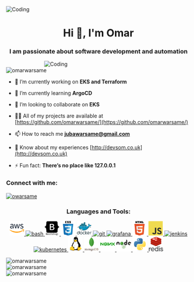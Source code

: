  <img align= "center" alt= "Coding" width= "300" height="200" src= "https://miro.medium.com/v2/resize:fit:1400/format:webp/0*C-cPP9D2MIyeexAT.gif">

<h1 align="center">Hi 👋, I'm Omar</h1>
<h3 align="center">I am passionate about software development and automation</h3>
 <img align= "right" alt= "Coding" width= "400" src= "https://cdn.dribbble.com/users/1162077/screenshots/3848914/programmer.gif">
<!--<img align="left"  src="https://drive.google.com/file/d/1iMKbXHL7v3GLRJDMwiQ-0DaNVhdDRwKQ/view?usp=drive_link"> -->

<p align="left"> <img src="https://komarev.com/ghpvc/?username=omarwarsame&label=Profile%20views&color=0e75b6&style=flat" alt="omarwarsame" /> </p>

- 🔭 I’m currently working on **EKS and Terraform**

- 🌱 I’m currently learning **ArgoCD**

- 👯 I’m looking to collaborate on **EKS**

- 👨‍💻 All of my projects are available at [https://github.com/omarwarsame/](https://github.com/omarwarsame/)

- 📫 How to reach me **jubawarsame@gmail.com**

- 📄 Know about my experiences [http://devsom.co.uk](http://devsom.co.uk)

- ⚡ Fun fact: **There’s no place like 127.0.0.1**

<h3 align="left">Connect with me:</h3>
<p align="left">
<a href="https://linkedin.com/in/owarsame" target="blank"><img align="center" src="https://raw.githubusercontent.com/rahuldkjain/github-profile-readme-generator/master/src/images/icons/Social/linked-in-alt.svg" alt="owarsame" height="30" width="40" /></a>
</p>

<h3 align="center">Languages and Tools:</h3>
<p align="center"> <a href="https://aws.amazon.com" target="_blank" rel="noreferrer"> <img src="https://raw.githubusercontent.com/devicons/devicon/master/icons/amazonwebservices/amazonwebservices-original-wordmark.svg" alt="aws" width="40" height="40"/> </a> <a href="https://www.gnu.org/software/bash/" target="_blank" rel="noreferrer"> <img src="https://www.vectorlogo.zone/logos/gnu_bash/gnu_bash-icon.svg" alt="bash" width="40" height="40"/> </a> <a href="https://getbootstrap.com" target="_blank" rel="noreferrer"> <img src="https://raw.githubusercontent.com/devicons/devicon/master/icons/bootstrap/bootstrap-plain-wordmark.svg" alt="bootstrap" width="40" height="40"/> </a> <a href="https://www.w3schools.com/css/" target="_blank" rel="noreferrer"> <img src="https://raw.githubusercontent.com/devicons/devicon/master/icons/css3/css3-original-wordmark.svg" alt="css3" width="40" height="40"/> </a> <a href="https://www.docker.com/" target="_blank" rel="noreferrer"> <img src="https://raw.githubusercontent.com/devicons/devicon/master/icons/docker/docker-original-wordmark.svg" alt="docker" width="40" height="40"/> </a> <a href="https://git-scm.com/" target="_blank" rel="noreferrer"> <img src="https://www.vectorlogo.zone/logos/git-scm/git-scm-icon.svg" alt="git" width="40" height="40"/> </a> <a href="https://grafana.com" target="_blank" rel="noreferrer"> <img src="https://www.vectorlogo.zone/logos/grafana/grafana-icon.svg" alt="grafana" width="40" height="40"/> </a> <a href="https://www.w3.org/html/" target="_blank" rel="noreferrer"> <img src="https://raw.githubusercontent.com/devicons/devicon/master/icons/html5/html5-original-wordmark.svg" alt="html5" width="40" height="40"/> </a> <a href="https://developer.mozilla.org/en-US/docs/Web/JavaScript" target="_blank" rel="noreferrer"> <img src="https://raw.githubusercontent.com/devicons/devicon/master/icons/javascript/javascript-original.svg" alt="javascript" width="40" height="40"/> </a> <a href="https://www.jenkins.io" target="_blank" rel="noreferrer"> <img src="https://www.vectorlogo.zone/logos/jenkins/jenkins-icon.svg" alt="jenkins" width="40" height="40"/> </a> <a href="https://kubernetes.io" target="_blank" rel="noreferrer"> <img src="https://www.vectorlogo.zone/logos/kubernetes/kubernetes-icon.svg" alt="kubernetes" width="40" height="40"/> </a> <a href="https://www.linux.org/" target="_blank" rel="noreferrer"> <img src="https://raw.githubusercontent.com/devicons/devicon/master/icons/linux/linux-original.svg" alt="linux" width="40" height="40"/> </a> <a href="https://www.mongodb.com/" target="_blank" rel="noreferrer"> <img src="https://raw.githubusercontent.com/devicons/devicon/master/icons/mongodb/mongodb-original-wordmark.svg" alt="mongodb" width="40" height="40"/> </a> <a href="https://www.nginx.com" target="_blank" rel="noreferrer"> <img src="https://raw.githubusercontent.com/devicons/devicon/master/icons/nginx/nginx-original.svg" alt="nginx" width="40" height="40"/> </a> <a href="https://nodejs.org" target="_blank" rel="noreferrer"> <img src="https://raw.githubusercontent.com/devicons/devicon/master/icons/nodejs/nodejs-original-wordmark.svg" alt="nodejs" width="40" height="40"/> </a> <a href="https://www.python.org" target="_blank" rel="noreferrer"> <img src="https://raw.githubusercontent.com/devicons/devicon/master/icons/python/python-original.svg" alt="python" width="40" height="40"/> </a> <a href="https://redis.io" target="_blank" rel="noreferrer"> <img src="https://raw.githubusercontent.com/devicons/devicon/master/icons/redis/redis-original-wordmark.svg" alt="redis" width="40" height="40"/> </a> </p>



<div class="row">
 
  <div class="column">
   <img width= "2000" height= "200" src="https://github-readme-stats.vercel.app/api/top-langs?username=omarwarsame&show_icons=true&locale=en&layout=compact" alt="omarwarsame" />
  </div>
  
  <div class="column">
   <img width= "2000" height= "200" src="https://github-readme-stats.vercel.app/api?username=omarwarsame&show_icons=true&locale=en" alt="omarwarsame" />
  </div>
  
  <div class="column">
   <img width= "2000" height= "200" src="https://github-readme-streak-stats.herokuapp.com/?user=omarwarsame&" alt="omarwarsame" />
  </div>
  
</div>

